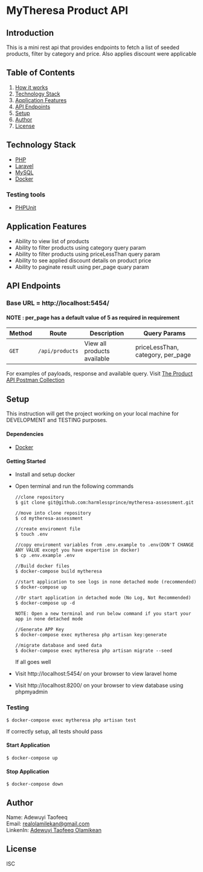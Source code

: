 # MyTheresa Product API

## Introduction

This is a mini rest api that provides endpoints to fetch a list of seeded products, filter by category and price. Also applies discount were applicable

## Table of Contents
1. <a href="#how-it-works">How it works</a>
2. <a href="#technology-stack">Technology Stack</a>
3. <a href="#application-features">Application Features</a>
4. <a href="#api-endpoints">API Endpoints</a>
5. <a href="#setup">Setup</a>
6. <a href="#author">Author</a>
7. <a href="#license">License</a>

## Technology Stack
  - [PHP](https://www.php.net)
  - [Laravel](https://laravel.com)
  - [MySQL](https://www.mysql.com)
  - [Docker](https://docs.docker.com/desktop/)
  ### Testing tools
  - [PHPUnit](https://phpunit.de) 

## Application Features
* Ability to view list of products
* Ability to filter products using category query param
* Ability to filter products using priceLessThan query param
* Ability to see applied discount details on product price
* Ability to paginate result using per_page quary param

## API Endpoints
### Base URL = http://localhost:5454/

#### NOTE : per_page has a default value of 5 as required in requirement

Method | Route | Description | Query Params
--- | --- | ---|---
`GET` | `/api/products` | View all products available |  priceLessThan, category, per_page |

For examples of payloads, response and available query. Visit [The Product API Postman Collection](https://documenter.getpostman.com/view/11352884/2s8YzRz3Cc)

## Setup
This instruction will get the project working on your local machine for DEVELOPMENT and TESTING purposes.

  #### Dependencies
  - [Docker](https://docs.docker.com/desktop/)
 
  #### Getting Started
  - Install and setup docker
  - Open terminal and run the following commands
    ```
    //clone repository
    $ git clone git@github.com:harmlessprince/mytheresa-assessment.git
    
    //move into clone repository
    $ cd mytheresa-assessment
    
    //create enviroment file
    $ touch .env
    
    //copy enviroment variables from .env.example to .env(DON'T CHANGE ANY VALUE except you have expertise in docker)
    $ cp .env.example .env
    
    //Build docker files 
    $ docker-compose build mytheresa
    
    //start application to see logs in none detached mode (recommended)
    $ docker-compose up
    
    //Or start application in detached mode (No Log, Not Recommended)
    $ docker-compose up -d
    
    NOTE: Open a new terminal and run below command if you start your app in none detached mode
    
    //Generate APP Key
    $ docker-compose exec mytheresa php artisan key:generate
    
    //migrate database and seed data 
    $ docker-compose exec mytheresa php artisan migrate --seed
    ```
    
    If all goes well 
  - Visit http://localhost:5454/ on your browser to view laravel home
  - Visit http://localhost:8200/ on your browser to view database using phpmyadmin
  

  ### Testing
  ```
  $ docker-compose exec mytheresa php artisan test
  ```
  If correctly setup, all tests should pass
  
  #### Start Application
  
  ```$ docker-compose up```
  
  #### Stop Application
  
  ```$ docker-compose down```
  
## Author
 Name: Adewuyi Taofeeq <br>
 Email: realolamilekan@gmail.com <br>
 LinkenIn:  <a href="#license">Adewuyi Taofeeq Olamikean</a> <br>

## License
ISC
